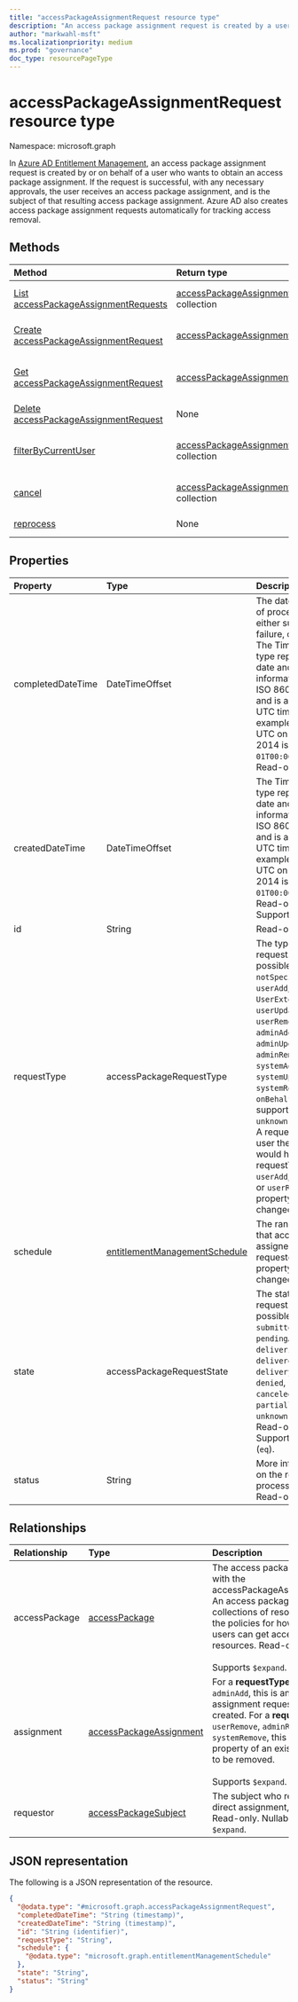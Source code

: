 ```yaml
---
title: "accessPackageAssignmentRequest resource type"
description: "An access package assignment request is created by a user who wants to obtain an access package assignment."
author: "markwahl-msft"
ms.localizationpriority: medium
ms.prod: "governance"
doc_type: resourcePageType
---
```

# accessPackageAssignmentRequest resource type

Namespace: microsoft.graph


In [Azure AD Entitlement Management](entitlementmanagement-overview.md), an access package assignment request is created by or on behalf of a user who wants to obtain an access package assignment. If the request is successful, with any necessary approvals, the user receives an access package assignment, and is the subject of that resulting access package assignment.  Azure AD also creates access package assignment requests automatically for tracking access removal.

## Methods
|Method|Return type|Description|
|:---|:---|:---|
|[List accessPackageAssignmentRequests](../api/entitlementmanagement-list-assignmentrequests.md)|[accessPackageAssignmentRequest](accesspackageassignmentrequest.md) collection|Retrieve a list of **accesspackageassignmentrequest** objects. |
| [Create accessPackageAssignmentRequest](../api/entitlementmanagement-post-assignmentrequests.md) | [accessPackageAssignmentRequest](accesspackageassignmentrequest.md) | Creates a new **accessPackageAssignmentRequest** object. |
|[Get accessPackageAssignmentRequest](../api/accesspackageassignmentrequest-get.md)|[accessPackageAssignmentRequest](accesspackageassignmentrequest.md)|Read properties and relationships of an **accessPackageAssignmentRequest** object. |
|[Delete accessPackageAssignmentRequest](../api/accesspackageassignmentrequest-delete.md)|None|Delete an **accessPackageAssignmentRequest**. |
|[filterByCurrentUser](../api/accesspackageassignmentrequest-filterbycurrentuser.md)|[accessPackageAssignmentRequest](../resources/accesspackageassignmentrequest.md) collection|Retrieve the list of **accessPackageAssignmentRequest** objects filtered on the signed-in user.|
|[cancel](../api/accesspackageassignmentrequest-cancel.md)|[accessPackageAssignmentRequest](../resources/accesspackageassignmentrequest.md) collection|Cancel an **accessPackageAssignmentRequest** object that is in a cancellable state.|
|[reprocess](../api/accesspackageassignmentrequest-reprocess.md) | None | Automatically retry a user’s request for access to an access package.|

## Properties
|Property|Type|Description|
|:---|:---|:---|
|completedDateTime|DateTimeOffset|The date of the end of processing, either successful or failure, of a request. The Timestamp type represents date and time information using ISO 8601 format and is always in UTC time. For example, midnight UTC on Jan 1, 2014 is `2014-01-01T00:00:00Z`. Read-only.|
|createdDateTime|DateTimeOffset|The Timestamp type represents date and time information using ISO 8601 format and is always in UTC time. For example, midnight UTC on Jan 1, 2014 is `2014-01-01T00:00:00Z`. Read-only. Supports `$filter`.|
|id|String|Read-only.|
|requestType|accessPackageRequestType|The type of the request. The possible values are: `notSpecified`, `userAdd`, `UserExtend`, `userUpdate`, `userRemove`, `adminAdd`, `adminUpdate`, `adminRemove`, `systemAdd`, `systemUpdate`, `systemRemove`, `onBehalfAdd` (not supported), `unknownFutureValue`. A request from the user themselves would have requestType of `userAdd`, `userUpdate` or `userRemove`. This property cannot be changed once set.|
|schedule|[entitlementManagementSchedule](../resources/entitlementmanagementschedule.md)|The range of dates that access is to be assigned to the requestor. This property cannot be changed once set.|
|state|accessPackageRequestState|The state of the request. The possible values are: `submitted`, `pendingApproval`, `delivering`, `delivered`, `deliveryFailed`, `denied`, `scheduled`, `canceled`, `partiallyDelivered`, `unknownFutureValue`. Read-only. Supports `$filter` (`eq`). |
|status|String|More information on the request processing status. Read-only.|

## Relationships
|Relationship|Type|Description|
|:---|:---|:---|
|accessPackage|[accessPackage](../resources/accesspackage.md)|The access package associated with the accessPackageAssignmentRequest. An access package defines the collections of resource roles and the policies for how one or more users can get access to those resources. Read-only. Nullable. <br/><br/> Supports `$expand`.|
|assignment|[accessPackageAssignment](../resources/accesspackageassignment.md)|For a **requestType** of `userAdd` or `adminAdd`, this is an access package assignment requested to be created.  For a **requestType** of `userRemove`, `adminRemove` or `systemRemove`, this has the `id` property of an existing assignment to be removed.  <br/><br/> Supports `$expand`.|
|requestor|[accessPackageSubject](../resources/accesspackagesubject.md)|The subject who requested or, if a direct assignment, was assigned. Read-only. Nullable. Supports `$expand`.|

## JSON representation
The following is a JSON representation of the resource.
<!-- {
  "blockType": "resource",
  "keyProperty": "id",
  "@odata.type": "microsoft.graph.accessPackageAssignmentRequest",
  "openType": false
}
-->
``` json
{
  "@odata.type": "#microsoft.graph.accessPackageAssignmentRequest",
  "completedDateTime": "String (timestamp)",
  "createdDateTime": "String (timestamp)",
  "id": "String (identifier)",
  "requestType": "String",
  "schedule": {
    "@odata.type": "microsoft.graph.entitlementManagementSchedule"
  },
  "state": "String",
  "status": "String"
}
```


